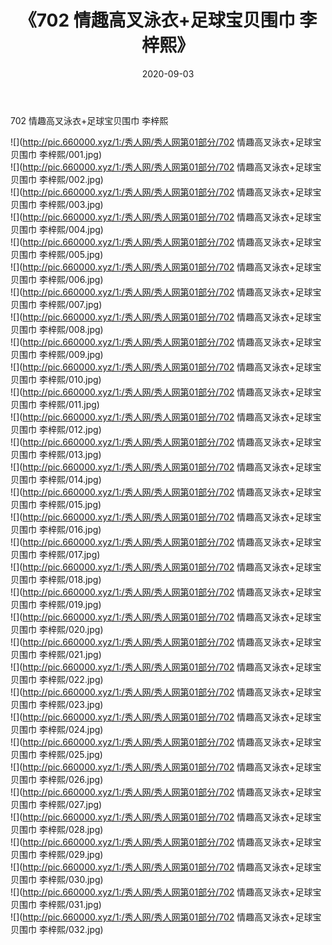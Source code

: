 ﻿---
layout: post
title:  《702 情趣高叉泳衣+足球宝贝围巾 李梓熙》
date:   2020-09-03
img: http://pic.660000.xyz/1:/秀人网/秀人网第01部分/702 情趣高叉泳衣+足球宝贝围巾 李梓熙/000.jpg
categories: [美女, 清纯, 唯美]
---

702 情趣高叉泳衣+足球宝贝围巾 李梓熙

  ![](http://pic.660000.xyz/1:/秀人网/秀人网第01部分/702 情趣高叉泳衣+足球宝贝围巾 李梓熙/001.jpg) <br> ![](http://pic.660000.xyz/1:/秀人网/秀人网第01部分/702 情趣高叉泳衣+足球宝贝围巾 李梓熙/002.jpg) <br> ![](http://pic.660000.xyz/1:/秀人网/秀人网第01部分/702 情趣高叉泳衣+足球宝贝围巾 李梓熙/003.jpg) <br> ![](http://pic.660000.xyz/1:/秀人网/秀人网第01部分/702 情趣高叉泳衣+足球宝贝围巾 李梓熙/004.jpg) <br> ![](http://pic.660000.xyz/1:/秀人网/秀人网第01部分/702 情趣高叉泳衣+足球宝贝围巾 李梓熙/005.jpg) <br> ![](http://pic.660000.xyz/1:/秀人网/秀人网第01部分/702 情趣高叉泳衣+足球宝贝围巾 李梓熙/006.jpg) <br> ![](http://pic.660000.xyz/1:/秀人网/秀人网第01部分/702 情趣高叉泳衣+足球宝贝围巾 李梓熙/007.jpg) <br> ![](http://pic.660000.xyz/1:/秀人网/秀人网第01部分/702 情趣高叉泳衣+足球宝贝围巾 李梓熙/008.jpg) <br> ![](http://pic.660000.xyz/1:/秀人网/秀人网第01部分/702 情趣高叉泳衣+足球宝贝围巾 李梓熙/009.jpg) <br> ![](http://pic.660000.xyz/1:/秀人网/秀人网第01部分/702 情趣高叉泳衣+足球宝贝围巾 李梓熙/010.jpg) <br> ![](http://pic.660000.xyz/1:/秀人网/秀人网第01部分/702 情趣高叉泳衣+足球宝贝围巾 李梓熙/011.jpg) <br> ![](http://pic.660000.xyz/1:/秀人网/秀人网第01部分/702 情趣高叉泳衣+足球宝贝围巾 李梓熙/012.jpg) <br> ![](http://pic.660000.xyz/1:/秀人网/秀人网第01部分/702 情趣高叉泳衣+足球宝贝围巾 李梓熙/013.jpg) <br> ![](http://pic.660000.xyz/1:/秀人网/秀人网第01部分/702 情趣高叉泳衣+足球宝贝围巾 李梓熙/014.jpg) <br> ![](http://pic.660000.xyz/1:/秀人网/秀人网第01部分/702 情趣高叉泳衣+足球宝贝围巾 李梓熙/015.jpg) <br> ![](http://pic.660000.xyz/1:/秀人网/秀人网第01部分/702 情趣高叉泳衣+足球宝贝围巾 李梓熙/016.jpg) <br> ![](http://pic.660000.xyz/1:/秀人网/秀人网第01部分/702 情趣高叉泳衣+足球宝贝围巾 李梓熙/017.jpg) <br> ![](http://pic.660000.xyz/1:/秀人网/秀人网第01部分/702 情趣高叉泳衣+足球宝贝围巾 李梓熙/018.jpg) <br> ![](http://pic.660000.xyz/1:/秀人网/秀人网第01部分/702 情趣高叉泳衣+足球宝贝围巾 李梓熙/019.jpg) <br> ![](http://pic.660000.xyz/1:/秀人网/秀人网第01部分/702 情趣高叉泳衣+足球宝贝围巾 李梓熙/020.jpg) <br> ![](http://pic.660000.xyz/1:/秀人网/秀人网第01部分/702 情趣高叉泳衣+足球宝贝围巾 李梓熙/021.jpg) <br> ![](http://pic.660000.xyz/1:/秀人网/秀人网第01部分/702 情趣高叉泳衣+足球宝贝围巾 李梓熙/022.jpg) <br> ![](http://pic.660000.xyz/1:/秀人网/秀人网第01部分/702 情趣高叉泳衣+足球宝贝围巾 李梓熙/023.jpg) <br> ![](http://pic.660000.xyz/1:/秀人网/秀人网第01部分/702 情趣高叉泳衣+足球宝贝围巾 李梓熙/024.jpg) <br> ![](http://pic.660000.xyz/1:/秀人网/秀人网第01部分/702 情趣高叉泳衣+足球宝贝围巾 李梓熙/025.jpg) <br> ![](http://pic.660000.xyz/1:/秀人网/秀人网第01部分/702 情趣高叉泳衣+足球宝贝围巾 李梓熙/026.jpg) <br> ![](http://pic.660000.xyz/1:/秀人网/秀人网第01部分/702 情趣高叉泳衣+足球宝贝围巾 李梓熙/027.jpg) <br> ![](http://pic.660000.xyz/1:/秀人网/秀人网第01部分/702 情趣高叉泳衣+足球宝贝围巾 李梓熙/028.jpg) <br> ![](http://pic.660000.xyz/1:/秀人网/秀人网第01部分/702 情趣高叉泳衣+足球宝贝围巾 李梓熙/029.jpg) <br> ![](http://pic.660000.xyz/1:/秀人网/秀人网第01部分/702 情趣高叉泳衣+足球宝贝围巾 李梓熙/030.jpg) <br> ![](http://pic.660000.xyz/1:/秀人网/秀人网第01部分/702 情趣高叉泳衣+足球宝贝围巾 李梓熙/031.jpg) <br> ![](http://pic.660000.xyz/1:/秀人网/秀人网第01部分/702 情趣高叉泳衣+足球宝贝围巾 李梓熙/032.jpg) <br>